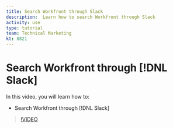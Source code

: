 ```yaml
---
title: Search Workfront through Slack
description:  Learn how to search Workfront through Slack
activity: use
type: tutorial
team: Technical Marketing
kt: 8821
---
```

# Search Workfront through [!DNL Slack]

In this video, you will learn how to:

* Search Workfront through [!DNL Slack]

>[!VIDEO](https://video.tv.adobe.com/v/335121/?quality=12)
